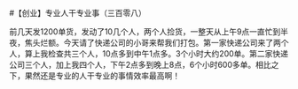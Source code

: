 #【创业】专业人干专业事（三百零八）

前几天发1200单货，发动了10几个人，两个人捡货，一整天从上午9点一直忙到半夜，焦头烂额。今天请了快递公司的小哥来帮我们打包。第一家快递公司来了两个人，算上我检查共三个人，10点多到中午1点多。3个小时大约200单。第二家快递公司三个人，加上我四个人，下午2点多到晚上8点，6个小时600多单。相比之下，果然还是专业的人干专业的事情效率最高啊！
